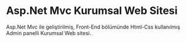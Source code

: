 # Asp.Net Mvc Kurumsal Web Sitesi
Asp.Net Mvc ile geliştirilmiş, Front-End bölümünde Html-Css kullanılmış Admin panelli Kurumsal Web sitesi. 
